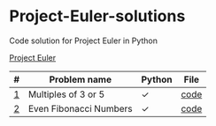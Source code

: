# Project-Euler-solutions

Code solution for Project Euler in Python

[Project Euler](https://projecteuler.net)

| #                                       | Problem name           | Python  | File                             |
| --------------------------------------- | ---------------------- | ------- | -------------------------------- |
| [1](https://projecteuler.net/problem=1) | Multiples of 3 or 5    | &check; | [code](python_solutions/p001.py) |
| [2](https://projecteuler.net/problem=2) | Even Fibonacci Numbers | &check; | [code](python_solutions/p002.py) |
